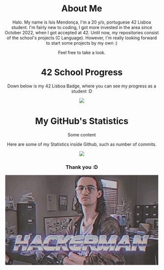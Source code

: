 
<h1 style="text-align: center;">About Me</h1>

<p align=center>
Halo. My name is Isis Mendonça, I'm a 20 y/o, portuguese 42 Lisboa student.  
I'm fairly new to coding, I got more invested in the area  since October 2022, when I got accepted at 42. Until now, my repositories consist of the school's projects (C Language). However, I'm really looking forward to start some projects by my own :)  
  
<p align=center>
Feel free to take a look.

<h1 style="text-align: center;">42 School Progress</h1>
<p align=center>
Down below is my 42 Lisboa Badge, where you can see my progress as a student :D 


<div align="center">
<img src="https://badge42.vercel.app/api/v2/cld7udkhj01910fl5tom622dy/stats?cursusId=21&coalitionId=109"](https://github.com/JaeSeoKim/badge42)
</div>

<h1 style="text-align: center;">My GitHub's Statistics</h1>
Some content
<p align=center>
Here are some of my Statistics inside Github, such as number of commits.  
  


<div align="center">
<img src="https://github-readme-stats.vercel.app/api?username=isolacionalista&show_icons=true&theme=tokyonight"](https://github.com/isolacionalista/github-readme-stats)/>
</div>

<h3 style="text-align: center;">Thank you :D</h3>

<div align="center">
<img src="https://github.com/isolacionalista/isolacionalista/blob/main/giphy.gif"]/>
</div>
